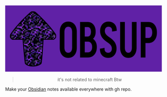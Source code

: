 <center>

![obsup_logo](./assets/obsup_logo.png)
 
 > it's not related to minecraft Btw

</center>

Make your [Obsidian](https://obsidian.md/) notes available everywhere with gh repo.
